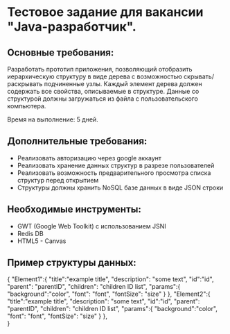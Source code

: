 <h1>Тестовое задание для вакансии "Java-разработчик".</h1>

<h2>Основные требования:</h2>

Разработать прототип приложения, позволяющий отобразить иерархическую структуру в виде дерева с возможностью скрывать/раскрывать подчиненные узлы. Каждый элемент дерева должен содержать все свойства, описываемые в структуре.
Данные со структурой должны загружаться из файла с пользовательского компьютера.

Время на выполнение: 5 дней.

<h2>Дополнительные требования:</h2>
<ul>
  <li>Реализовать авторизацию через google аккаунт</li>
  <li>Реализовать хранение данных структур в разрезе пользователей</li>
  <li>Реализовать возможность предварительного просмотра списка структур перед открытием</li>
  <li>Структуры должны хранить NoSQL базе данных в виде JSON строки</li>
 </ul>





<h2>Необходимые инструменты:</h2>
<ul>
  <li>GWT (Google Web Toolkit) с использованием JSNI</li>
  <li>Redis DB</li>
  <li>HTML5 - Canvas</li>
 </ul>

<h2>Пример структуры данных:</h2>

{
  "Element1":{
"title":"example title",
"description": "some text",
"id":"id",
"parent": "parentID",
"children": "children ID list",
"params":{
"background":"color",
"font": "font",
"fontSize": "size"
		}
    	},
"Element2":{
"title":"example title",
"description": "some text",
"id":"id",
"parent": "parentID",
"children": "children ID list",
"params":{
"background":"color",
"font": "font",
"fontSize": "size"
	}
    },	
}

